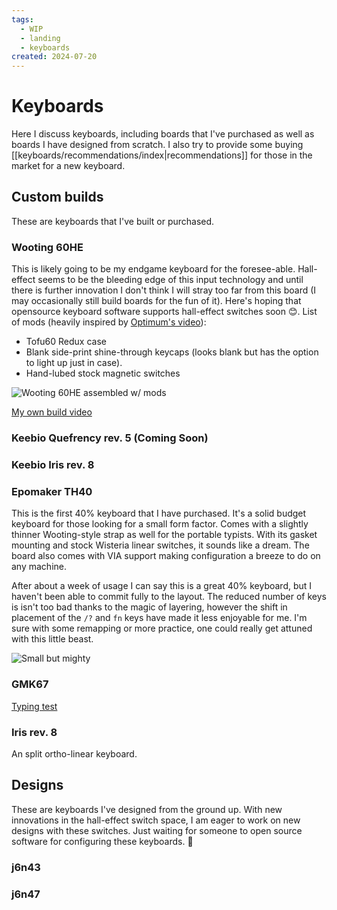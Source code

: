 ```yaml
---
tags:
  - WIP
  - landing
  - keyboards
created: 2024-07-20
---
```


# Keyboards

Here I discuss keyboards, including boards that I've purchased as well as boards I have designed from scratch. I also try to provide some buying [[keyboards/recommendations/index|recommendations]] for those in the market for a new keyboard.

## Custom builds

These are keyboards that I've built or purchased.

### Wooting 60HE

This is likely going to be my endgame keyboard for the foresee-able. Hall-effect seems to be the bleeding edge of this input technology and until there is further innovation I don't think I will stray too far from this board (I may occasionally still build boards for the fun of it). Here's hoping that opensource keyboard software supports hall-effect switches soon 😊. List of mods (heavily inspired by [Optimum's video](https://www.youtube.com/watch?v=EuULrGtbDy4)):

- Tofu60 Redux case
- Blank side-print shine-through keycaps (looks blank but has the option to light up just in case).
- Hand-lubed stock magnetic switches

![Wooting 60HE assembled w/ mods](https://res.cloudinary.com/drwjkxxud/image/upload/v1721106541/wooting_ok1qsh.png)

[My own build video](https://youtu.be/q0zwpSPiivQ)

### Keebio Quefrency rev. 5 (Coming Soon)

### Keebio Iris rev. 8

### Epomaker TH40

This is the first 40% keyboard that I have purchased. It's a solid budget keyboard for those looking for a small form factor. Comes with a slightly thinner Wooting-style strap as well for the portable typists. With its gasket mounting and stock Wisteria linear switches, it sounds like a dream. The board also comes with VIA support making configuration a breeze to do on any machine.

After about a week of usage I can say this is a great 40% keyboard, but I haven't been able to commit fully to the layout. The reduced number of keys is isn't too bad thanks to the magic of layering, however the shift in placement of the `/?` and `fn` keys have made it less enjoyable for me. I'm sure with some remapping or more practice, one could really get attuned with this little beast.

![Small but mighty](https://res.cloudinary.com/drwjkxxud/image/upload/v1721882291/IMG_5844_zfx1qx.jpg)

### GMK67

[Typing test](https://youtu.be/KAHYueb5evo)

### Iris rev. 8

An split ortho-linear keyboard.

## Designs

These are keyboards I've designed from the ground up. With new innovations in the hall-effect switch space, I am eager to work on new designs with these switches. Just waiting for someone to open source software for configuring these keyboards. 👀

### j6n43

### j6n47
